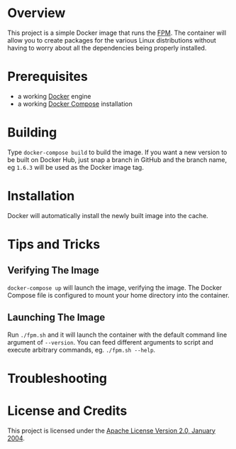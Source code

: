 # Overview
This project is a simple Docker image that runs the [FPM](https://github.com/jordansissel/fpm).
The container will allow you to create packages for the various Linux distributions without having to
worry about all the dependencies being properly installed.

# Prerequisites
* a working [Docker](http://docker.io) engine
* a working [Docker Compose](http://docker.io) installation

# Building
Type `docker-compose build` to build the image.  If you want a new version to be built on Docker Hub,
just snap a branch in GitHub and the branch name, eg `1.6.3` will be used as the Docker image tag.

# Installation
Docker will automatically install the newly built image into the cache.

# Tips and Tricks

## Verifying The Image
`docker-compose up` will launch the image, verifying the image. The Docker Compose file is 
configured to mount your home directory into the container.  

## Launching The Image
Run `./fpm.sh` and it will launch the container with the default command line argument of `--version`.  You can
feed different arguments to script and execute arbitrary commands, eg. `./fpm.sh --help`.

# Troubleshooting

# License and Credits
This project is licensed under the [Apache License Version 2.0, January 2004](http://www.apache.org/licenses/).

